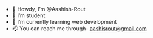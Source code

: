 - 👋 Howdy, I’m @Aashish-Rout
- 👀 I’m student
- 🌱 I’m currently learning web development
- 📫 You can reach me through- aashisrout@gmail.com

<!---
Aashish-Rout/Aashish-Rout is a ✨ special ✨ repository because its `README.md` (this file) appears on your GitHub profile.
You can click the Preview link to take a look at your changes.
--->
